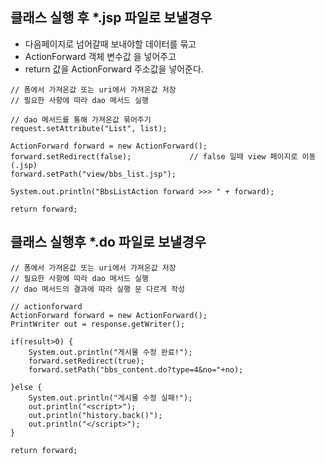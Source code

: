 ## 클래스 실행 후 \*.jsp 파일로 보낼경우

- 다음페이지로 넘어갈때 보내야할 데이터를 묶고
- ActionForward 객체 변수값 을 넣어주고
- return 값을 ActionForward 주소값을 넣어준다.

```
// 폼에서 가져온값 또는 uri에서 가져온값 저장
// 필요한 사항에 따라 dao 메서드 실행

// dao 메서드를 통해 가져온값 묶어주기
request.setAttribute("List", list);

ActionForward forward = new ActionForward();
forward.setRedirect(false); 			// false 일때 view 페이지로 이동 (.jsp)
forward.setPath("view/bbs_list.jsp");

System.out.println("BbsListAction forward >>> " + forward);

return forward;
```

## 클래스 실행후 \*.do 파일로 보낼경우

```
// 폼에서 가져온값 또는 uri에서 가져온값 저장
// 필요한 사항에 따라 dao 메서드 실행
// dao 메서드의 결과에 따라 실행 문 다르게 작성

// actionforward
ActionForward forward = new ActionForward();
PrintWriter out = response.getWriter();

if(result>0) {
    System.out.println("게시물 수정 완료!");
    forward.setRedirect(true);
    forward.setPath("bbs_content.do?type=4&no="+no);

}else {
    System.out.println("게시물 수정 실패!");
    out.println("<script>");
    out.println("history.back()");
    out.println("</script>");
}

return forward;
```
